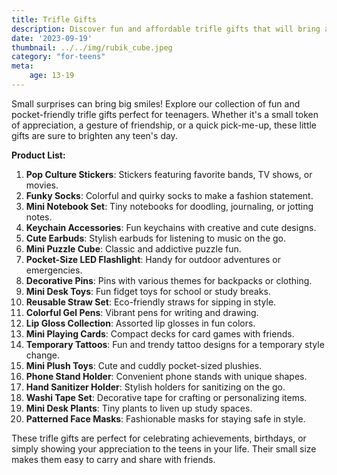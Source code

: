 ```yaml
---
title: Trifle Gifts
description: Discover fun and affordable trifle gifts that will bring a smile to any teenager's face.
date: '2023-09-19'
thumbnail: ../../img/rubik_cube.jpeg
category: "for-teens"
meta:
    age: 13-19
---
```

Small surprises can bring big smiles! Explore our collection of fun and pocket-friendly trifle gifts perfect for teenagers. Whether it's a small token of appreciation, a gesture of friendship, or a quick pick-me-up, these little gifts are sure to brighten any teen's day.

**Product List:**
1. **Pop Culture Stickers**: Stickers featuring favorite bands, TV shows, or movies.
2. **Funky Socks**: Colorful and quirky socks to make a fashion statement.
3. **Mini Notebook Set**: Tiny notebooks for doodling, journaling, or jotting notes.
4. **Keychain Accessories**: Fun keychains with creative and cute designs.
5. **Cute Earbuds**: Stylish earbuds for listening to music on the go.
6. **Mini Puzzle Cube**: Classic and addictive puzzle fun.
7. **Pocket-Size LED Flashlight**: Handy for outdoor adventures or emergencies.
8. **Decorative Pins**: Pins with various themes for backpacks or clothing.
9. **Mini Desk Toys**: Fun fidget toys for school or study breaks.
10. **Reusable Straw Set**: Eco-friendly straws for sipping in style.
11. **Colorful Gel Pens**: Vibrant pens for writing and drawing.
12. **Lip Gloss Collection**: Assorted lip glosses in fun colors.
13. **Mini Playing Cards**: Compact decks for card games with friends.
14. **Temporary Tattoos**: Fun and trendy tattoo designs for a temporary style change.
15. **Mini Plush Toys**: Cute and cuddly pocket-sized plushies.
16. **Phone Stand Holder**: Convenient phone stands with unique shapes.
17. **Hand Sanitizer Holder**: Stylish holders for sanitizing on the go.
18. **Washi Tape Set**: Decorative tape for crafting or personalizing items.
19. **Mini Desk Plants**: Tiny plants to liven up study spaces.
20. **Patterned Face Masks**: Fashionable masks for staying safe in style.

These trifle gifts are perfect for celebrating achievements, birthdays, or simply showing your appreciation to the teens in your life. Their small size makes them easy to carry and share with friends.